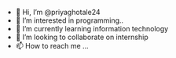 - 👋 Hi, I’m @priyaghotale24
- 👀 I’m interested in programming..
- 🌱 I’m currently learning information technology
- 💞️ I’m looking to collaborate on internship
- 📫 How to reach me ...

<!---
priyaghotale24/priyaghotale24 is a ✨ special ✨ repository because its `README.md` (this file) appears on your GitHub profile.
You can click the Preview link to take a look at your changes.
--->
